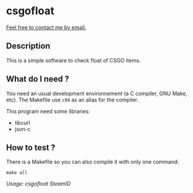 # csgofloat

[Feel free to contact me by email.](mailto:kiwixz@users.noreply.github.com)

## Description

This is a simple software to check float of CSGO items.

## What do I need ?

You need an usual development environnement (a C compiler, GNU Make, etc). The Makefile use `c99` as an alias for the compiler.

This program need some libraries:
- libcurl
- json-c

## How to test ?

There is a Makefile so you can also compile it with only one command:

```
make all
```

*Usage: csgofloat _SteamID_*
